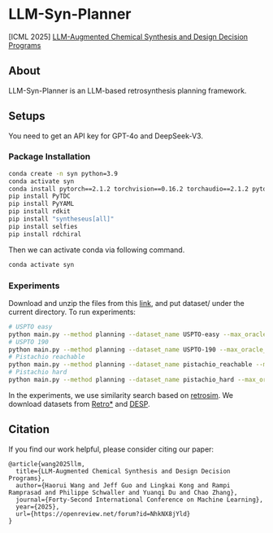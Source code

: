 # LLM-Syn-Planner

[ICML 2025] [LLM-Augmented Chemical Synthesis and Design Decision Programs](https://arxiv.org/pdf/2505.07027)


## About

LLM-Syn-Planner is an LLM-based retrosynthesis planning framework.


## Setups
You need to get an API key for GPT-4o and DeepSeek-V3.

### Package Installation
```bash
conda create -n syn python=3.9
conda activate syn
conda install pytorch==2.1.2 torchvision==0.16.2 torchaudio==2.1.2 pytorch-cuda=12.1 -c pytorch -c nvidia
pip install PyTDC 
pip install PyYAML
pip install rdkit
pip install "syntheseus[all]"
pip install selfies
pip install rdchiral 
```

Then we can activate conda via following command. 
```bash
conda activate syn 
```


### Experiments

Download and unzip the files from this [link](https://www.dropbox.com/scl/fi/dmmypid2ooohp3freiox8/dataset.zip?rlkey=fmrhvds6fmxck2cp8h94albpc&st=8fmtxls4&dl=0), and put dataset/ under the current directory. To run experiments:

```bash
# USPTO easy
python main.py --method planning --dataset_name USPTO-easy --max_oracle_calls 100
# USPTO 190
python main.py --method planning --dataset_name USPTO-190 --max_oracle_calls 100
# Pistachio reachable
python main.py --method planning --dataset_name pistachio_reachable --max_oracle_calls 100
# Pistachio hard
python main.py --method planning --dataset_name pistachio_hard --max_oracle_calls 100
```

In the experiments, we use similarity search based on [retrosim](https://github.com/connorcoley/retrosim). We download datasets from [Retro*](https://github.com/binghong-ml/retro_star) and [DESP](https://github.com/coleygroup/desp).

## Citation
If you find our work helpful, please consider citing our paper:

```
@article{wang2025llm,
  title={LLM-Augmented Chemical Synthesis and Design Decision Programs},
  author={Haorui Wang and Jeff Guo and Lingkai Kong and Rampi Ramprasad and Philippe Schwaller and Yuanqi Du and Chao Zhang},
  journal={Forty-Second International Conference on Machine Learning},
  year={2025},
  url={https://openreview.net/forum?id=NhkNX8jYld}
}

```
